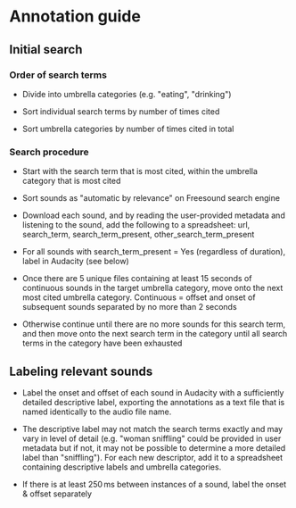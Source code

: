 # Annotation guide 

##   Initial search

###  Order of search terms

-   Divide into umbrella categories (e.g. "eating", "drinking")

-   Sort individual search terms by number of times cited

-   Sort umbrella categories by number of times cited in total

###  Search procedure

-   Start with the search term that is most cited, within the
umbrella category that is most cited

-   Sort sounds as "automatic by relevance" on Freesound search
engine

-   Download each sound, and by reading the user-provided
metadata and listening to the sound, add the following to a
spreadsheet: url, search\_term, search\_term\_present,
other\_search\_term\_present

-   For all sounds with search\_term\_present = Yes (regardless
of duration), label in Audacity (see below)

-   Once there are 5 unique files containing at least 15 seconds
of continuous sounds in the target umbrella category, move
onto the next most cited umbrella category. Continuous =
offset and onset of subsequent sounds separated by no more
than 2 seconds

-   Otherwise continue until there are no more sounds for this
search term, and then move onto the next search term in the
category until all search terms in the category have been
exhausted

## Labeling relevant sounds

-   Label the onset and offset of each sound in Audacity with a
sufficiently detailed descriptive label, exporting the
annotations as a text file that is named identically to the
audio file name.

-   The descriptive label may not match the search terms exactly and
may vary in level of detail (e.g. "woman sniffling" could be
provided in user metadata but if not, it may not be possible to
determine a more detailed label than "sniffling"). For each new
descriptor, add it to a spreadsheet containing descriptive
labels and umbrella categories.

-   If there is at least 250 ms between instances of a sound, label
the onset & offset separately
